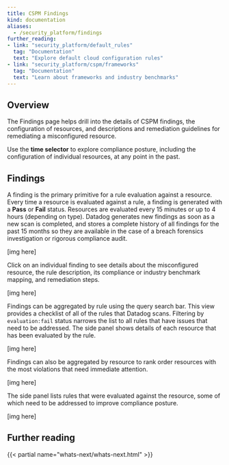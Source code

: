 ```yaml
---
title: CSPM Findings
kind: documentation
aliases:
  - /security_platform/findings
further_reading:
- link: "security_platform/default_rules"
  tag: "Documentation"
  text: "Explore default cloud configuration rules"
- link: "security_platform/cspm/frameworks"
  tag: "Documentation"
  text: "Learn about frameworks and industry benchmarks"
---
```


## Overview

The Findings page helps drill into the details of CSPM findings, the configuration of resources, and descriptions and remediation guidelines for remediating a misconfigured resource.

Use the **time selector** to explore compliance posture, including the configuration of individual resources, at any point in the past.

## Findings

A finding is the primary primitive for a rule evaluation against a resource. Every time a resource is evaluated against a rule, a finding is generated with a **Pass** or **Fail** status. Resources are evaluated every 15 minutes or up to 4 hours (depending on type). Datadog generates new findings as soon as a new scan is completed, and stores a complete history of all findings for the past 15 months so they are available in the case of a breach forensics investigation or rigorous compliance audit.

[img here]

Click on an individual finding to see details about the misconfigured resource, the rule description, its compliance or industry benchmark mapping, and remediation steps.

[img here]

Findings can be aggregated by rule using the query search bar. This view provides a checklist of all of the rules that Datadog scans. Filtering by `evaluation:fail` status narrows the list to all rules that have issues that need to be addressed. The side panel shows details of each resource that has been evaluated by the rule.

[img here]

Findings can also be aggregated by resource to rank order resources with the most violations that need immediate attention.

[img here]

The side panel lists rules that were evaluated against the resource, some of which need to be addressed to improve compliance posture.

[img here]

## Further reading

{{< partial name="whats-next/whats-next.html" >}}
